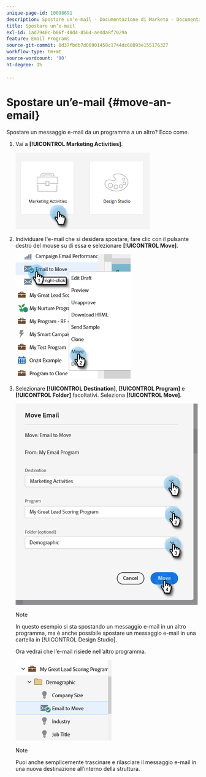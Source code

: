 ```yaml
---
unique-page-id: 10098691
description: Spostare un’e-mail - Documentazione di Marketo - Documentazione del prodotto
title: Spostare un’e-mail
exl-id: 1ad7940c-b06f-48d4-8564-aedda8f7029a
feature: Email Programs
source-git-commit: 0d37fbdb7d08901458c1744dc68893e155176327
workflow-type: tm+mt
source-wordcount: '90'
ht-degree: 1%

---
```


# Spostare un’e-mail {#move-an-email}

Spostare un messaggio e-mail da un programma a un altro? Ecco come.

1. Vai a **[!UICONTROL Marketing Activities]**.

   ![](assets/move-an-email-1.png)

1. Individuare l&#39;e-mail che si desidera spostare, fare clic con il pulsante destro del mouse su di essa e selezionare **[!UICONTROL Move]**.

   ![](assets/move-an-email-2.png)

1. Selezionare **[!UICONTROL Destination]**, **[!UICONTROL Program]** e **[!UICONTROL Folder]** facoltativi. Seleziona **[!UICONTROL Move]**.

   ![](assets/move-an-email-3.png)

   >[!NOTE]
   >
   >In questo esempio si sta spostando un messaggio e-mail in un altro programma, ma è anche possibile spostare un messaggio e-mail in una cartella in [!UICONTROL Design Studio].

   Ora vedrai che l’e-mail risiede nell’altro programma.

   ![](assets/move-an-email-4.png)

   >[!NOTE]
   >
   >Puoi anche semplicemente trascinare e rilasciare il messaggio e-mail in una nuova destinazione all’interno della struttura.
